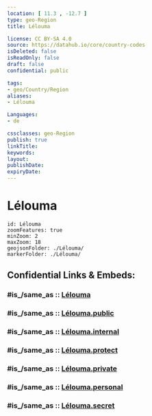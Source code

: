 ```yaml
---
location: [ 11.3 , -12.7 ] 
type: geo-Region
title: Lélouma

license: CC BY-SA 4.0
source: https://datahub.io/core/country-codes
isDeleted: false
isReadOnly: false
draft: false
confidential: public

tags:
- geo/Country/Region
aliases:
- Lélouma

Languages:
- de

cssclasses: geo-Region
publish: true
linkTitle: 
keywords: 
layout: 
publishDate: 
expiryDate: 
---
```


# Lélouma

```leaflet
id: Lélouma
zoomFeatures: true 
minZoom: 2 
maxZoom: 18
geojsonFolder: ./Lélouma/
markerFolder: ./Lélouma/
```


## Confidential Links & Embeds: 

### #is_/same_as :: [Lélouma](/_Standards/Earth/Continent/Africa/Africa~West/Guinea/Regions~Guinea/Labé/counties~Labé/Lélouma.md) 

### #is_/same_as :: [Lélouma.public](/_public/Earth/Continent/Africa/Africa~West/Guinea/Regions~Guinea/Labé/counties~Labé/Lélouma.public.md) 

### #is_/same_as :: [Lélouma.internal](/_internal/Earth/Continent/Africa/Africa~West/Guinea/Regions~Guinea/Labé/counties~Labé/Lélouma.internal.md) 

### #is_/same_as :: [Lélouma.protect](/_protect/Earth/Continent/Africa/Africa~West/Guinea/Regions~Guinea/Labé/counties~Labé/Lélouma.protect.md) 

### #is_/same_as :: [Lélouma.private](/_private/Earth/Continent/Africa/Africa~West/Guinea/Regions~Guinea/Labé/counties~Labé/Lélouma.private.md) 

### #is_/same_as :: [Lélouma.personal](/_personal/Earth/Continent/Africa/Africa~West/Guinea/Regions~Guinea/Labé/counties~Labé/Lélouma.personal.md) 

### #is_/same_as :: [Lélouma.secret](/_secret/Earth/Continent/Africa/Africa~West/Guinea/Regions~Guinea/Labé/counties~Labé/Lélouma.secret.md)

